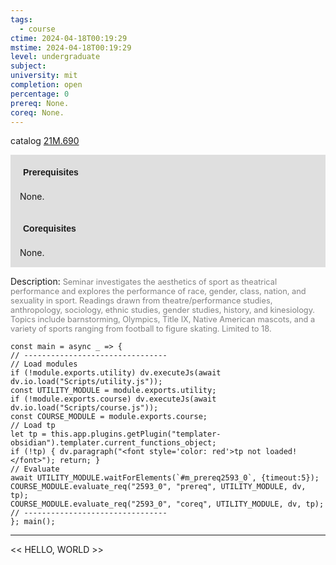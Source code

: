 ```yaml
---
tags:
  - course
ctime: 2024-04-18T00:19:29
mstime: 2024-04-18T00:19:29
level: undergraduate
subject: 
university: mit
completion: open
percentage: 0
prereq: None.
coreq: None.
---
```


catalog [21M.690](http://student.mit.edu/catalog/m21Mb.html#21M.690)

<span style="display: block; padding: 15px; background-color: rgb(100, 100, 100, 0.2);"><font id="m_prereq2593_0" style="display: block; font-family: Arial, sans-serif; font-weight: bold; padding: 5px">Prerequisites</font><br><span id="prereq2593_0">None.</span></span>
<span style="display: block; padding: 15px; background-color: rgb(100, 100, 100, 0.2);"><font id="m_coreq2593_0" style="display: block; font-family: Arial, sans-serif; font-weight: bold; padding: 5px">Corequisites</font><br><span id="coreq2593_0">None.</span></span>

<font style="">Description:</font>
<font style="color: grey; font-size: 0.8rem;">Seminar investigates the aesthetics of sport as theatrical performance and explores the performance of race, gender, class, nation, and sexuality in sport. Readings drawn from theatre/performance studies, anthropology, sociology, ethnic studies, gender studies, history, and kinesiology. Topics include barnstorming, Olympics, Title IX, Native American mascots, and a variety of sports ranging from football to figure skating. Limited to 18.</font>

```dataviewjs
const main = async _ => {
// --------------------------------
// Load modules
if (!module.exports.utility) dv.executeJs(await dv.io.load("Scripts/utility.js"));
const UTILITY_MODULE = module.exports.utility;
if (!module.exports.course) dv.executeJs(await dv.io.load("Scripts/course.js"));
const COURSE_MODULE = module.exports.course;
// Load tp
let tp = this.app.plugins.getPlugin("templater-obsidian").templater.current_functions_object;
if (!tp) { dv.paragraph("<font style='color: red'>tp not loaded!</font>"); return; }
// Evaluate
await UTILITY_MODULE.waitForElements(`#m_prereq2593_0`, {timeout:5});
COURSE_MODULE.evaluate_req("2593_0", "prereq", UTILITY_MODULE, dv, tp);
COURSE_MODULE.evaluate_req("2593_0", "coreq", UTILITY_MODULE, dv, tp);
// --------------------------------
}; main();
```

---

<< HELLO, WORLD >>
